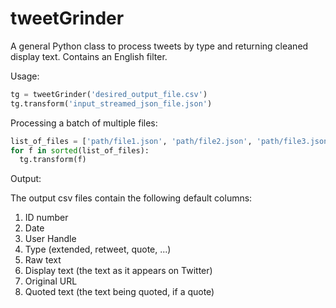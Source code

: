 # tweetGrinder
A general Python class to process tweets by type and returning cleaned display text.  Contains an English filter.

Usage:

```python
tg = tweetGrinder('desired_output_file.csv')
tg.transform('input_streamed_json_file.json')
```

Processing a batch of multiple files:

```python 
list_of_files = ['path/file1.json', 'path/file2.json', 'path/file3.json']
for f in sorted(list_of_files):
  tg.transform(f)
```
Output:

The output csv files contain the following default columns: 
<ol>
<li> ID number </li>
<li> Date </li>
<li> User Handle </li>
<li> Type (extended, retweet, quote, ...) </li>
<li> Raw text </li>
<li> Display text (the text as it appears on Twitter) </li>
<li> Original URL </li>
<li> Quoted text (the text being quoted, if a quote) </li>
</ol>
